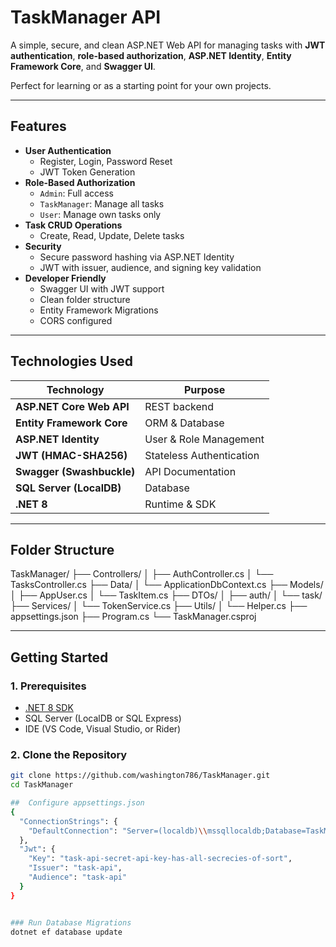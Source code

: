 # TaskManager API

A simple, secure, and clean ASP.NET Web API for managing tasks with **JWT authentication**, **role-based authorization**, **ASP.NET Identity**, **Entity Framework Core**, and **Swagger UI**.

Perfect for learning or as a starting point for your own projects.

---

## Features

- **User Authentication**
  - Register, Login, Password Reset
  - JWT Token Generation
- **Role-Based Authorization**
  - `Admin`: Full access
  - `TaskManager`: Manage all tasks
  - `User`: Manage own tasks only
- **Task CRUD Operations**
  - Create, Read, Update, Delete tasks
- **Security**
  - Secure password hashing via ASP.NET Identity
  - JWT with issuer, audience, and signing key validation
- **Developer Friendly**
  - Swagger UI with JWT support
  - Clean folder structure
  - Entity Framework Migrations
  - CORS configured

---

## Technologies Used

| Technology | Purpose |
|----------|-------|
| **ASP.NET Core Web API** | REST backend |
| **Entity Framework Core** | ORM & Database |
| **ASP.NET Identity** | User & Role Management |
| **JWT (HMAC-SHA256)** | Stateless Authentication |
| **Swagger (Swashbuckle)** | API Documentation |
| **SQL Server (LocalDB)** | Database |
| **.NET 8** | Runtime & SDK |

---

## Folder Structure

TaskManager/
├── Controllers/
│ ├── AuthController.cs
│ └── TasksController.cs
├── Data/
│ └── ApplicationDbContext.cs
├── Models/
│ ├── AppUser.cs
│ └── TaskItem.cs
├── DTOs/
│ ├── auth/
│ └── task/
├── Services/
│ └── TokenService.cs
├── Utils/
│ └── Helper.cs
├── appsettings.json
├── Program.cs
└── TaskManager.csproj

---

## Getting Started

### 1. Prerequisites

- [.NET 8 SDK](https://dotnet.microsoft.com/download)
- SQL Server (LocalDB or SQL Express)
- IDE (VS Code, Visual Studio, or Rider)

### 2. Clone the Repository

```bash
git clone https://github.com/washington786/TaskManager.git
cd TaskManager

##  Configure appsettings.json
{
  "ConnectionStrings": {
    "DefaultConnection": "Server=(localdb)\\mssqllocaldb;Database=TaskManagerDb;Trusted_Connection=true;"
  },
  "Jwt": {
    "Key": "task-api-secret-api-key-has-all-secrecies-of-sort",
    "Issuer": "task-api",
    "Audience": "task-api"
  }
}


### Run Database Migrations
dotnet ef database update

